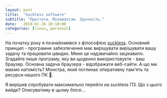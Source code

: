 ```yaml
---
layout: post
title:  "Suckless software"
subtitle: "Простота. Мінімалізм. Зручність."
date:   2019-01-26 10:10:00
categories: [linux, personal]
---
```


На початку року я познайомився з філософією [suckless][suckless]. Основний принцип - програмне забезпечення має вирішувати вирішувати вашу задачу та працювати швидко. Мене це надзвичайно зацікавило. Згадайте лише програму, яку ви щоденно використовуєте - ваш браузер. Основна задача браузера - відображати веб-сайти. А що ми маємо натомість? Монстра, який поглинає оперативну пам'ять та ресурси нашого ПК 🤣.

Я вирішив спробувати максимально перейти на suckless ПЗ. Що з цього вийде? Описуватиму в цьому блозі...

[suckless]: http://suckless.org
